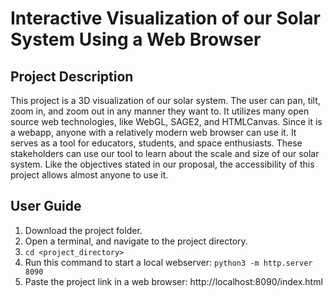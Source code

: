 # Interactive Visualization of our Solar System Using a Web Browser
## Project Description
This project is a 3D visualization of our solar system. The user can pan, tilt, zoom in, and zoom out in any manner they want to. It utilizes many open source web technologies, like WebGL, SAGE2, and HTMLCanvas. Since it is a webapp, anyone with a relatively modern web browser can use it. It serves as a tool for educators, students, and space enthusiasts. These stakeholders can use our tool to learn about the scale and size of our solar system. Like the objectives stated in our proposal, the accessibility of this project allows almost anyone to use it.
## User Guide
1. Download the project folder.
2. Open a terminal, and navigate to the project directory.
3. `cd <project_directory>`
4. Run this command to start a local webserver: `python3 -m http.server 8090`
5. Paste the project link in a web browser: http://localhost:8090/index.html
